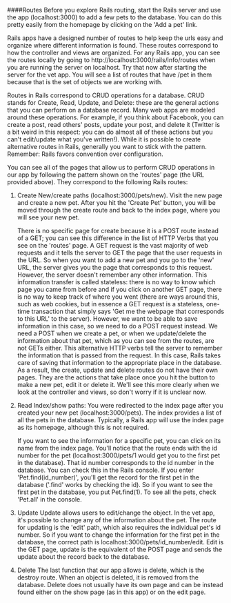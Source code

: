 ####Routes
Before you explore Rails routing, start the Rails server and use the app (localhost:3000) to add a few pets to the database. You can do this pretty easily from the homepage by clicking on the 'Add a pet' link.

Rails apps have a designed number of routes to help keep the urls easy and organize where different information is found. These routes correspond to how the controller and views are organized. For any Rails app, you can see the routes locally by going to http://localhost:3000/rails/info/routes when you are running the server on localhost. Try that now after starting the server for the vet app. You will see a list of routes that have /pet in them because that is the set of objects we are working with.

Routes in Rails correspond to CRUD operations for a database. CRUD stands for Create, Read, Update, and Delete: these are the general actions that you can perform on a database record. Many web apps are modeled around these operations. For example, if you think about Facebook, you can create a post, read others' posts, update your post, and delete it (Twitter is a bit weird in this respect: you can do almost all of these actions but you can't edit/update what you've written!). While it is possible to create alternative routes in Rails, generally you want to stick with the pattern. Remember: Rails favors convention over configuration.

You can see all of the pages that allow us to perform CRUD operations in our app by following the pattern shown on the 'routes' page (the URL provided above). They correspond to the following Rails routes:

  1) Create
      New/create paths (localhost:3000/pets/new). Visit the new page and create a new pet. After you hit the 'Create Pet' button, you will be moved through the create route and back to the index page, where you will see your new pet.

      There is no specific page for create because it is a POST route instead of a GET; you can see this difference in the list of HTTP Verbs that you see on the 'routes' page. A GET request is the vast majority of web requests and it tells the server to GET the page that the user requests in the URL. So when you want to add a new pet and you go to the 'new' URL, the server gives you the page that corresponds to this request. However, the server doesn't remember any other information. This information transfer is called stateless: there is no way to know which page you came from before and if you click on another GET page, there is no way to keep track of where you went (there are ways around this, such as web cookies, but in essence a GET request is a stateless, one-time transaction that simply says 'Get me the webpage that corresponds to this URL' to the server).
      However, we want to be able to save information in this case, so we need to do a POST request instead. We need a POST when we create a pet, or when we update/delete the information about that pet, which as you can see from the routes, are not GETs either. This alternative HTTP verbs tell the server to remember the information that is passed from the request. In this case, Rails takes care of saving that information to the appropriate place in the database.
      As a result, the create, update and delete routes do not have their own pages. They are the actions that take place once you hit the button to make a new pet, edit it or delete it. We'll see this more clearly when we look at the controller and views, so don't worry if it is unclear now.

  2) Read
      Index/show paths: You were redirected to the index page after you created your new pet (localhost:3000/pets). The index provides a list of all the pets in the database. Typically, a Rails app will use the index page as its homepage, although this is not required.

      If you want to see the information for a specific pet, you can click on its name from the index page. You'll notice that the route ends with the id number for the pet (localhost:3000/pets/1 would get you to the first pet in the database). That id number corresponds to the id number in the database. You can check this in the Rails console. If you enter 'Pet.find(id_number)', you'll get the record for the first pet in the database ('.find' works by checking the id). So if you want to see the first pet in the database, you put Pet.find(1). To see all the pets, check 'Pet.all' in the console.

3) Update
     Update allows users to edit/change the object. In the vet app, it's possible to change any of the information about the pet. The route for updating is the 'edit' path, which also requires the individual pet's id number. So if you want to change the information for the first pet in the database, the correct path is localhost:3000/pets/id_number/edit. Edit is the GET page, update is the equivalent of the POST page and sends the update about the record back to the database.

4) Delete
     The last function that our app allows is delete, which is the destroy route. When an object is deleted, it is removed from the database. Delete does not usually have its own page and can be instead found either on the show page (as in this app) or on the edit page.
